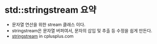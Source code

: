 # std::stringstream 요약

- 문자열 연산을 위한 stream 클래스 이다.
- stringstream은 문자열 버퍼여서, 문자의 삽입 및 추출 등 수정을 쉽게 만든다.
- [stringstream](http://www.cplusplus.com/reference/sstream/stringstream/) in cplusplus.com

